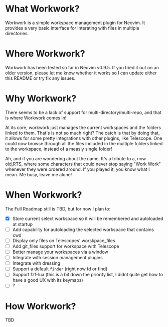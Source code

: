 # What Workwork?

Workwork is a simple workspace management plugin for Neovim. It provides a very
basic interface for interating with files in multiple directories.

# Where Workwork?

Workwork has been tested so far in Neovim v0.9.5. If you tried it out on an
older version, please let me know whether it works so I can update either this
README or try fix any issues.

# Why Workwork?

There seems to be a lack of support for multi-directory/multi-repo, and that is
where Workwork comes in! 

At its core, workwork just manages the current
workspaces and the folders linked to them. That's is not so much right? The
catch is that by doing that, it allows for some pretty integrations with other
plugins, like Telescope. One could now browse through all the files included in
the multiple folders linked to the workspace, instead of a measly single
folder!

Ah, and if you are wondering about the name. It's a tribute to a, now old,RTS,
where some characters that could never stop saying "Work Work" whenever
they were ordered around. If you played it, you know what I mean. Me busy,
leave me alone!

# When Workwork?

The Full Roadmap still is TBD, but for now I plan to:

- [x] Store current select workspace so it will be remembered and autoloaded at startup
- [ ] Add capability for autoloading the selected workspace that contains cwd
- [ ] Display only files on Telescopes' worskpace_files 
- [ ] Add git_files support for workspace with Telescope 
- [ ] Better manage your workspaces via a window
- [ ] Integrate with session management plugins
- [ ] Integrate with dressing
- [ ] Support a default `finder` (right now fd or find)
- [ ] Support fzf-lua (this is a bit down the priority list, I didnt quite get how to have a good UX with its keymaps)
- [ ] ?

# How Workwork?

TBD




